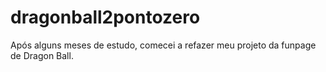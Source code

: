 # dragonball2pontozero
Após alguns meses de estudo, comecei a refazer meu projeto da funpage de Dragon Ball.

